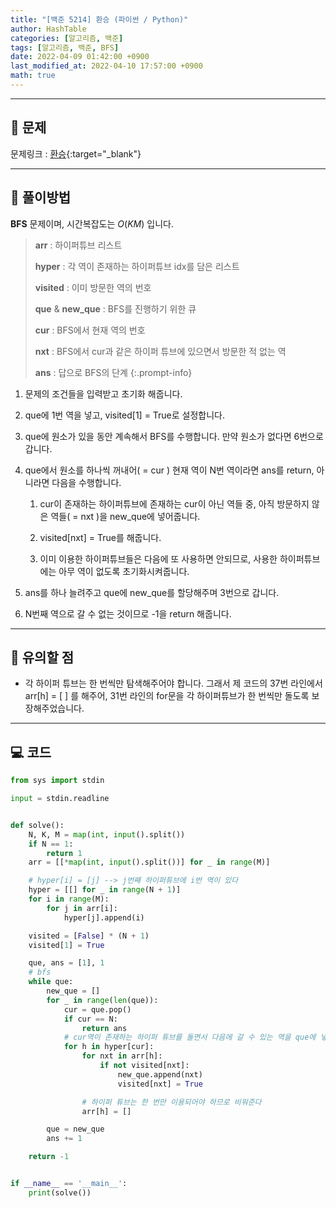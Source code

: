 ```yaml
---
title: "[백준 5214] 환승 (파이썬 / Python)"
author: HashTable
categories: [알고리즘, 백준]
tags: [알고리즘, 백준, BFS]
date: 2022-04-09 01:42:00 +0900
last_modified_at: 2022-04-10 17:57:00 +0900
math: true
---
```



---
## 📑 문제

문제링크 : [환승](https://www.acmicpc.net/problem/5214){:target="_blank"}

---

## 🎯 풀이방법

**BFS** 문제이며, 시간복잡도는 $O(K M)$ 입니다.

> **arr** : 하이퍼튜브 리스트
>
> **hyper** : 각 역이 존재하는 하이퍼튜브 idx를 담은 리스트
>
> **visited** : 이미 방문한 역의 번호
>
> **que** & **new_que** : BFS를 진행하기 위한 큐
>
> **cur** : BFS에서 현재 역의 번호
>
> **nxt** : BFS에서 cur과 같은 하이퍼 튜브에 있으면서 방문한 적 없는 역
>
> **ans** : 답으로 BFS의 단계
{:.prompt-info}

1. 문제의 조건들을 입력받고 초기화 해줍니다.

2. que에 1번 역을 넣고, visited[1] = True로 설정합니다.

3. que에 원소가 있을 동안 계속해서 BFS를 수행합니다. 만약 원소가 없다면 6번으로 갑니다.

4. que에서 원소를 하나씩 꺼내어( = cur ) 현재 역이 N번 역이라면 ans를 return, 아니라면 다음을 수행합니다.

    1. cur이 존재하는 하이퍼튜브에 존재하는 cur이 아닌 역들 중, 아직 방문하지 않은 역들( = nxt )을 new_que에 넣어줍니다.

    2. visited[nxt] = True를 해줍니다.

    3. 이미 이용한 하이퍼튜브들은 다음에 또 사용하면 안되므로, 사용한 하이퍼튜브에는 아무 역이 없도록 초기화시켜줍니다.

5. ans를 하나 늘려주고 que에 new_que를 할당해주며 3번으로 갑니다.

6. N번째 역으로 갈 수 없는 것이므로 -1을 return 해줍니다.

---
## 🔎 유의할 점

* 각 하이퍼 튜브는 한 번씩만 탐색해주어야 합니다. 그래서 제 코드의 37번 라인에서 arr[h] = [ ] 를 해주어, 31번 라인의 for문을 각 하이퍼튜브가 한 번씩만 돌도록 보장해주었습니다.

---

## 💻 코드

```python
from sys import stdin

input = stdin.readline


def solve():
    N, K, M = map(int, input().split())
    if N == 1:
        return 1
    arr = [[*map(int, input().split())] for _ in range(M)]

    # hyper[i] = [j] --> j번째 하이퍼튜브에 i번 역이 있다
    hyper = [[] for _ in range(N + 1)]
    for i in range(M):
        for j in arr[i]:
            hyper[j].append(i)

    visited = [False] * (N + 1)
    visited[1] = True

    que, ans = [1], 1
    # bfs
    while que:
        new_que = []
        for _ in range(len(que)):
            cur = que.pop()
            if cur == N:
                return ans
            # cur역이 존재하는 하이퍼 튜브를 돌면서 다음에 갈 수 있는 역을 que에 넣어준다
            for h in hyper[cur]:
                for nxt in arr[h]:
                    if not visited[nxt]:
                        new_que.append(nxt)
                        visited[nxt] = True

                # 하이퍼 튜브는 한 번만 이용되어야 하므로 비워준다
                arr[h] = []

        que = new_que
        ans += 1

    return -1


if __name__ == '__main__':
    print(solve())
```
